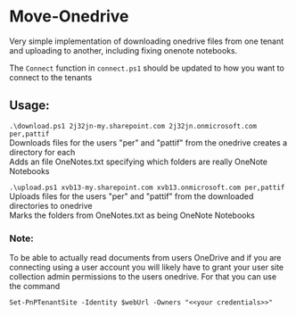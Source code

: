 # Move-Onedrive

Very simple implementation of downloading onedrive files from one tenant and uploading to another, including fixing onenote notebooks.

The `Connect` function in `connect.ps1` should be updated to how you want to connect to the tenants

## Usage:

`.\download.ps1 2j32jn-my.sharepoint.com 2j32jn.onmicrosoft.com per,pattif`  
Downloads files for the users "per" and "pattif" from the onedrive creates a directory for each  
Adds an file OneNotes.txt specifying which folders are really OneNote Notebooks

`.\upload.ps1 xvb13-my.sharepoint.com xvb13.onmicrosoft.com per,pattif`  
Uploads files for the users "per" and "pattif" from the downloaded directories to onedrive  
Marks the folders from OneNotes.txt as being OneNote Notebooks



### Note:

To be able to actually read documents from users OneDrive and if you are connecting using a user account you will likely have to grant your user site collection admin permissions to the users onedrive. For that you can use the command

`Set-PnPTenantSite -Identity $webUrl -Owners "<<your credentials>>"` 
